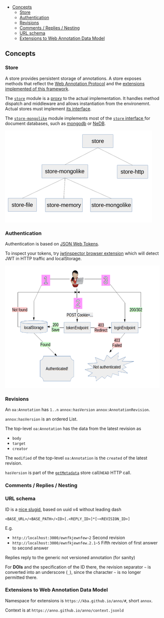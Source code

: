 <!-- BEGIN-MARKDOWN-TOC -->
* [Concepts](#concepts)
  * [Store](#store)
  * [Authentication](#authentication)
  * [Revisions](#revisions)
  * [Comments / Replies / Nesting](#comments--replies--nesting)
  * [URL schema](#url-schema)
  * [Extensions to Web Annotation Data Model](#extensions-to-web-annotation-data-model)

<!-- END-MARKDOWN-TOC -->

## Concepts

### Store

A store provides persistent storage of annotations. A store exposes methods
that reflect the [Web Annotation
Protocol](http://www.w3.org/TR/annotation-protocol/) and the [extensions
implemented of this framework](#extensions-to-web-annotation-data-model).

The [`store`](./anno-store) module is a
[proxy](https://en.wikipedia.org/wiki/Proxy_pattern) to the actual
implementation. It handles method dispatch and middleware and allows
instantiation from the environemnt. Actual stores must implement [its
interface](./store/README.md#interface).

The [`store-mongolike`](./anno-store-mongolike) module implements most of the
[`store` interface ](./anno-store/README.md#interface) for document databases,
such as [mongodb](https://mongodb.com) or
[NeDB](https://github.com/louischatriot/nedb).

<img src="../assets/img/store-hierarchy.png" height="300" title="Hierarchy of stores"/>



### Authentication

Authentication is based on [JSON Web Tokens](https://jwt.io/).

To inspect your tokens, try [jwtinspector browser
extension](https://www.jwtinspector.io/#) which will detect JWT in HTTP traffic
and localStorage.

<img src="../assets/img/authentication.png" height="400" title="Authentication flow"/>

### Revisions

An `oa:Annotation` has `1..n` `annox:hasVersion` `annox:AnnotationRevision`.

`annox:hasVersion` is an ordered List.

The top-level `oa:Annotation` has the data from the latest revision as

* `body`
* `target`
* `creator`

The `modified` of the top-level `oa:Annotation` is the `created` of the latest
revision.

`hasVersion` is part of the
[`getMetadata`](https://github.com/kba/anno/tree/master/anno-store/#getmetadata)
store call/`HEAD` HTTP call.

### Comments / Replies / Nesting

### URL schema

ID is a [nice slugid](https://www.npmjs.com/package/slugid), based on uuid v4
without leading dash

```
<BASE_URL>/<BASE_PATH>/<ID>[.<REPLY_ID>]*[~<REVISION_ID>]
```

E.g.

* `http://localhost:3000/ewnfkjewnfew~2` Second revision
* `http://localhost:3000/ewnfkjewnfew.2.1~5` Fifth revision of first answer to second answer

Replies reply to the generic not versioned annotation (for sanity)

For **DOIs** and the specification of the ID there, the revision separator `~` is converted into an underscore (`_`), since the character `~` is no longer permitted there.


### Extensions to Web Annotation Data Model

Namespace for extensions is `https://kba.github.io/anno/#`, short `annox`.

Context is at `https://anno.github.io/anno/context.jsonld`



